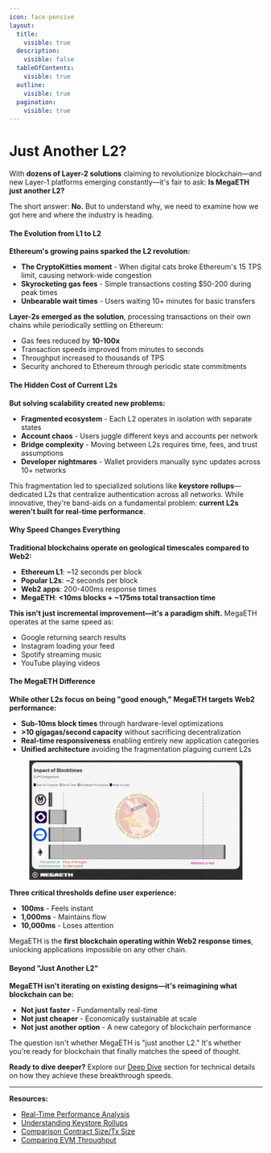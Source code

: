 ```yaml
---
icon: face-pensive
layout:
  title:
    visible: true
  description:
    visible: false
  tableOfContents:
    visible: true
  outline:
    visible: true
  pagination:
    visible: true
---
```


# Just Another L2?

With **dozens of Layer-2 solutions** claiming to revolutionize blockchain—and new Layer-1 platforms emerging constantly—it's fair to ask: **Is MegaETH just another L2?**

The short answer: **No.** But to understand why, we need to examine how we got here and where the industry is heading.

#### The Evolution from L1 to L2

**Ethereum's growing pains sparked the L2 revolution:**

* **The CryptoKitties moment** - When digital cats broke Ethereum's 15 TPS limit, causing network-wide congestion
* **Skyrocketing gas fees** - Simple transactions costing $50-200 during peak times
* **Unbearable wait times** - Users waiting 10+ minutes for basic transfers

**Layer-2s emerged as the solution**, processing transactions on their own chains while periodically settling on Ethereum:

* Gas fees reduced by **10-100x**
* Transaction speeds improved from minutes to seconds
* Throughput increased to thousands of TPS
* Security anchored to Ethereum through periodic state commitments

#### The Hidden Cost of Current L2s

**But solving scalability created new problems:**

* **Fragmented ecosystem** - Each L2 operates in isolation with separate states
* **Account chaos** - Users juggle different keys and accounts per network
* **Bridge complexity** - Moving between L2s requires time, fees, and trust assumptions
* **Developer nightmares** - Wallet providers manually sync updates across 10+ networks

This fragmentation led to specialized solutions like **keystore rollups**—dedicated L2s that centralize authentication across all networks. While innovative, they're band-aids on a fundamental problem: **current L2s weren't built for real-time performance**.

#### Why Speed Changes Everything

**Traditional blockchains operate on geological timescales compared to Web2:**

* **Ethereum L1**: \~12 seconds per block
* **Popular L2s**: \~2 seconds per block
* **Web2 apps**: 200-400ms response times
* **MegaETH**: **<10ms blocks + \~175ms total transaction time**

**This isn't just incremental improvement—it's a paradigm shift.** MegaETH operates at the same speed as:

* Google returning search results
* Instagram loading your feed
* Spotify streaming music
* YouTube playing videos

#### The MegaETH Difference

**While other L2s focus on being "good enough," MegaETH targets Web2 performance:**

* **Sub-10ms block times** through hardware-level optimizations
* **>10 gigagas/second capacity** without sacrificing decentralization
* **Real-time responsiveness** enabling entirely new application categories
* **Unified architecture** avoiding the fragmentation plaguing current L2s

<figure><img src="../../.gitbook/assets/image (2).png" alt=""><figcaption></figcaption></figure>

**Three critical thresholds define user experience:**

* **100ms** - Feels instant
* **1,000ms** - Maintains flow
* **10,000ms** - Loses attention

MegaETH is the **first blockchain operating within Web2 response times**, unlocking applications impossible on any other chain.

#### Beyond "Just Another L2"

**MegaETH isn't iterating on existing designs—it's reimagining what blockchain can be:**

* **Not just faster** - Fundamentally real-time
* **Not just cheaper** - Economically sustainable at scale
* **Not just another option** - A new category of blockchain performance

The question isn't whether MegaETH is "just another L2." It's whether you're ready for blockchain that finally matches the speed of thought.

**Ready to dive deeper?** Explore our [Deep Dive](broken-reference) section for technical details on how they achieve these breakthrough speeds.

***

**Resources:**

* [Real-Time Performance Analysis](https://x.com/megaeth_labs/status/1882515829289615642)
* [Understanding Keystore Rollups](https://x.com/2077Research/status/1907542004441198822)
* [Comparison Contract Size/Tx Size](https://x.com/megaeth_labs/status/1917223089819328676)
* [Comparing EVM Throughput](https://x.com/0xBreadguy/status/1924149707980648773)
